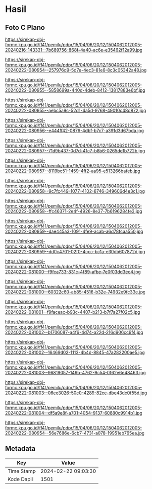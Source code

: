 # Hasil

## Foto C Plano

https://sirekap-obj-formc.kpu.go.id/ff41/pemilu/pdpr/15/04/06/20/12/1504062012005-20240216-143331--7b689756-868f-4a40-ac6e-e35462f12a99.jpg

https://sirekap-obj-formc.kpu.go.id/ff41/pemilu/pdpr/15/04/06/20/12/1504062012005-20240222-080954--257976d9-5d7e-4ec3-81e6-8c3c05342a48.jpg

https://sirekap-obj-formc.kpu.go.id/ff41/pemilu/pdpr/15/04/06/20/12/1504062012005-20240222-080955--5858699a-440d-4deb-8412-13817883e6bf.jpg

https://sirekap-obj-formc.kpu.go.id/ff41/pemilu/pdpr/15/04/06/20/12/1504062012005-20240222-080955--aebc5a9c-52d1-4a5d-9768-49010c48d872.jpg

https://sirekap-obj-formc.kpu.go.id/ff41/pemilu/pdpr/15/04/06/20/12/1504062012005-20240222-080956--e444ff42-0876-4dbf-b7c7-a391d3d67bda.jpg

https://sirekap-obj-formc.kpu.go.id/ff41/pemilu/pdpr/15/04/06/20/12/1504062012005-20240222-080957--71d9b437-0d7d-41c7-b8b6-0265de1b722b.jpg

https://sirekap-obj-formc.kpu.go.id/ff41/pemilu/pdpr/15/04/06/20/12/1504062012005-20240222-080957--8119bc51-1459-4ff2-aa95-e513266bafeb.jpg

https://sirekap-obj-formc.kpu.go.id/ff41/pemilu/pdpr/15/04/06/20/12/1504062012005-20240222-080958--9c7fc449-1077-4102-8746-349606d4e3c1.jpg

https://sirekap-obj-formc.kpu.go.id/ff41/pemilu/pdpr/15/04/06/20/12/1504062012005-20240222-080958--ffc46371-2e4f-4926-8e37-7b6196284fe3.jpg

https://sirekap-obj-formc.kpu.go.id/ff41/pemilu/pdpr/15/04/06/20/12/1504062012005-20240222-080959--dae445a3-1091-4fe9-acab-a6d78fcaa550.jpg

https://sirekap-obj-formc.kpu.go.id/ff41/pemilu/pdpr/15/04/06/20/12/1504062012005-20240222-080959--dd0c4701-02f0-4ccc-bc1a-e30db607872d.jpg

https://sirekap-obj-formc.kpu.go.id/ff41/pemilu/pdpr/15/04/06/20/12/1504062012005-20240222-081000--f9fca733-831c-4f89-afbe-7e0f03dd3ec4.jpg

https://sirekap-obj-formc.kpu.go.id/ff41/pemilu/pdpr/15/04/06/20/12/1504062012005-20240222-081000--60322c60-ab85-4516-b32e-74932e9fc33e.jpg

https://sirekap-obj-formc.kpu.go.id/ff41/pemilu/pdpr/15/04/06/20/12/1504062012005-20240222-081001--f9faceac-b93c-4407-b213-b7f7a27f02c5.jpg

https://sirekap-obj-formc.kpu.go.id/ff41/pemilu/pdpr/15/04/06/20/12/1504062012005-20240222-081002--b1706087-a4f6-4d74-a22d-216d906cc9f4.jpg

https://sirekap-obj-formc.kpu.go.id/ff41/pemilu/pdpr/15/04/06/20/12/1504062012005-20240222-081002--16469d02-1113-4b4d-8845-47a282200ae5.jpg

https://sirekap-obj-formc.kpu.go.id/ff41/pemilu/pdpr/15/04/06/20/12/1504062012005-20240222-081003--96819057-149b-4762-9c54-0f62e6e48463.jpg

https://sirekap-obj-formc.kpu.go.id/ff41/pemilu/pdpr/15/04/06/20/12/1504062012005-20240222-081003--06ee3026-50c0-4289-82ce-dbe43dc0f55d.jpg

https://sirekap-obj-formc.kpu.go.id/ff41/pemilu/pdpr/15/04/06/20/12/1504062012005-20240222-081004--df5a9e8f-a701-4054-9137-60880c9914b1.jpg

https://sirekap-obj-formc.kpu.go.id/ff41/pemilu/pdpr/15/04/06/20/12/1504062012005-20240222-080954--56e7686e-6cb7-4731-a078-19951eb765ea.jpg


## Metadata

| Key        | Value               |
| ---------- | ------------------- |
| Time Stamp | 2024-02-22 09:03:30 |
| Kode Dapil | 1501                |



